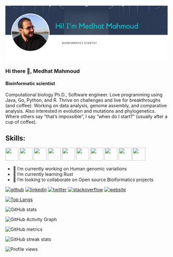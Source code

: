 ![link](https://github.com/MeHelmy/MeHelmy/blob/main/medhat_banner.png)  


### Hi there 👋, Medhat Mahmoud
#### Bioinformatic scientist
Computational biology Ph.D., Software engineer. Love programming using Java, Go, Python, and R. Thrive on challenges and live for breakthroughs (and coffee). Working on data analysis, genome assembly, and comparative analysis. Also interested in evolution and mutations and phylogenetics. Where others say “that’s impossible”, I say “when do I start?” (usually after a cup of coffee).

## Skills:  
 <img src="https://cdn.jsdelivr.net/gh/devicons/devicon/icons/python/python-original-wordmark.svg" height=40 width=40/>  <img src="https://cdn.jsdelivr.net/gh/devicons/devicon/icons/java/java-original-wordmark.svg" height=40 width=40/>  <img src="https://cdn.jsdelivr.net/gh/devicons/devicon/icons/rstudio/rstudio-original.svg" height=40 width=40 /> <img src="https://cdn.jsdelivr.net/gh/devicons/devicon/icons/go/go-original.svg" height=40 width=40/>  <img src="https://cdn.jsdelivr.net/gh/devicons/devicon/icons/bash/bash-original.svg" height=40 width=40 />  <img src="https://cdn.jsdelivr.net/gh/devicons/devicon/icons/atom/atom-original.svg" height=40 width=40/>  <img src="https://cdn.jsdelivr.net/gh/devicons/devicon/icons/linux/linux-original.svg" height=40 width=40/>  <img src="https://cdn.jsdelivr.net/gh/devicons/devicon/icons/centos/centos-original.svg" height=40 width=40/> <img src="https://cdn.jsdelivr.net/gh/devicons/devicon/icons/mysql/mysql-original-wordmark.svg" height=40 width=40/>  <img src="https://cdn.jsdelivr.net/gh/devicons/devicon/icons/oracle/oracle-original.svg" height=40 width=40/>
 
<!-- https://devicon.dev/ -->
<!-- https://www.canva.com/design/DAEtxT1xzWU/Mm0vZtNmQcyFl39euUoeCg/edit?category=tACFapY0WQc -->
- 🔭 I’m currently working on Human genomic variations 
- 🌱 I’m currently learning Rust 
- 👯 I’m looking to collaborate on Open source Bioiformatics projects 


[<img src='https://cdn.jsdelivr.net/npm/simple-icons@3.0.1/icons/github.svg' alt='github' height='40'>](https://github.com/MeHelmy)  [<img src='https://cdn.jsdelivr.net/npm/simple-icons@3.0.1/icons/linkedin.svg' alt='linkedin' height='40'>](https://www.linkedin.com/in/medhat-mahmoud-3970b665/)  [<img src='https://cdn.jsdelivr.net/npm/simple-icons@3.0.1/icons/twitter.svg' alt='twitter' height='40'>](https://twitter.com/MedhatHelmy7)  [<img src='https://cdn.jsdelivr.net/npm/simple-icons@3.0.1/icons/stackoverflow.svg' alt='stackoverflow' height='40'>](https://stackoverflow.com/users/1798298)  [<img src='https://cdn.jsdelivr.net/npm/simple-icons@3.0.1/icons/icloud.svg' alt='website' height='40'>](https://fritzsedlazeck.github.io/)  

[![Top Langs](https://github-readme-stats.vercel.app/api/top-langs/?username=MeHelmy)](https://github.com/anuraghazra/github-readme-stats)

![GitHub stats](https://github-readme-stats.vercel.app/api?username=MeHelmy&show_icons=true)  

![GitHub Activity Graph](https://activity-graph.herokuapp.com/graph?username=MeHelmy)  

![GitHub metrics](https://metrics.lecoq.io/MeHelmy)  

![GitHub streak stats](https://github-readme-streak-stats.herokuapp.com/?user=MeHelmy)  

![Profile views](https://gpvc.arturio.dev/MeHelmy)  



<!--
**MeHelmy/MeHelmy** is a ✨ _special_ ✨ repository because its `README.md` (this file) appears on your GitHub profile.

Here are some ideas to get you started:

- 🔭 I’m currently working on ...
- 🌱 I’m currently learning ...
- 👯 I’m looking to collaborate on ...
- 🤔 I’m looking for help with ...
- 💬 Ask me about ...
- 📫 How to reach me: ...
- 😄 Pronouns: ...
- ⚡ Fun fact: ...
-->

